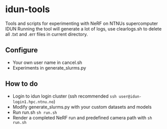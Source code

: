# idun-tools
Tools and scripts for experimenting with NeRF on NTNUs supercomputer IDUN
Running the tool will generate a lot of logs, use clearlogs.sh to delete all .txt and .err files in current directory.

## Configure
- Your own user name in cancel.sh
- Experiments in generate_slurms.py

## How to do
- Login to idun login cluster (ssh recommended `ssh user@idun-login1.hpc.ntnu.no`)
- Modify generate_slurms.py with your custom datasets and models
- Run run.sh `sh run.sh`
- Render a completed NeRF run and predefined camera path with `sh run.sh`
